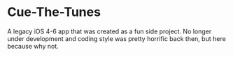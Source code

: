 Cue-The-Tunes
=============

A legacy iOS 4-6 app that was created as a fun side project. No longer under development and coding style was pretty horrific back then, but here because why not.
